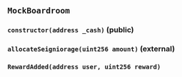 ## `MockBoardroom`






### `constructor(address _cash)` (public)





### `allocateSeigniorage(uint256 amount)` (external)






### `RewardAdded(address user, uint256 reward)`





